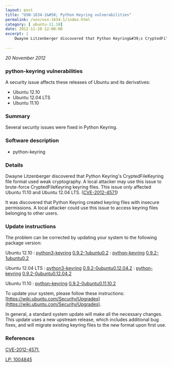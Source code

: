 ```yaml
---
layout: post
title: "USN-1634-1&#58; Python Keyring vulnerabilities"
permalink: /usn/usn-1634-1/index.html
category: [ ubuntu-11.10]
date: 2012-11-20 12:00:00
excerpt: |
    Dwayne Litzenberger discovered that Python Keyring&#39;s CryptedFileKeyring file format used weak cryptography. A local attacker may use this issue to brute-force CryptedFileKeyring keyring files. This issue only affected Ubuntu 11.10 and Ubuntu 12.04 LTS. ([CVE-2012-4571](http://people.ubuntu.com/~ubuntu-security/cve/CVE-2012-4571))
    
--- 
```

 
 

*20 November 2012*

### python-keyring vulnerabilities

A security issue affects these releases of Ubuntu and its derivatives:

* Ubuntu 12.10
* Ubuntu 12.04 LTS
* Ubuntu 11.10

### Summary

Several security issues were fixed in Python Keyring. 

### Software description

* python-keyring 

### Details

Dwayne Litzenberger discovered that Python Keyring&#39;s CryptedFileKeyring file format used weak cryptography. A local attacker may use this issue to brute-force CryptedFileKeyring keyring files. This issue only affected Ubuntu 11.10 and Ubuntu 12.04 LTS. ([CVE-2012-4571](http://people.ubuntu.com/~ubuntu-security/cve/CVE-2012-4571))

It was discovered that Python Keyring created keyring files with insecure permissions. A local attacker could use this issue to access keyring files belonging to other users. 

### Update instructions

The problem can be corrected by updating your system to the following package version:

Ubuntu 12.10
 : [python3-keyring](https://launchpad.net/ubuntu/+source/python-keyring) <span> [0.9.2-1ubuntu0.2](https://launchpad.net/ubuntu/+source/python-keyring/0.9.2-1ubuntu0.2) </span> 
 : [python-keyring](https://launchpad.net/ubuntu/+source/python-keyring) <span> [0.9.2-1ubuntu0.2](https://launchpad.net/ubuntu/+source/python-keyring/0.9.2-1ubuntu0.2) </span> 

Ubuntu 12.04 LTS
 : [python3-keyring](https://launchpad.net/ubuntu/+source/python-keyring) <span> [0.9.2-0ubuntu0.12.04.2](https://launchpad.net/ubuntu/+source/python-keyring/0.9.2-0ubuntu0.12.04.2) </span> 
 : [python-keyring](https://launchpad.net/ubuntu/+source/python-keyring) <span> [0.9.2-0ubuntu0.12.04.2](https://launchpad.net/ubuntu/+source/python-keyring/0.9.2-0ubuntu0.12.04.2) </span> 

Ubuntu 11.10
 : [python-keyring](https://launchpad.net/ubuntu/+source/python-keyring) <span> [0.9.2-0ubuntu0.11.10.2](https://launchpad.net/ubuntu/+source/python-keyring/0.9.2-0ubuntu0.11.10.2) </span> 

To update your system, please follow these instructions: [https://wiki.ubuntu.com/Security/Upgrades](https://wiki.ubuntu.com/Security/Upgrades).

In general, a standard system update will make all the necessary changes. This update uses a new upstream release, which includes additional bug fixes, and will migrate existing keyring files to the new format upon first use. 

### References

 
 [CVE-2012-4571](http://people.ubuntu.com/~ubuntu-security/cve/CVE-2012-4571), 

 [LP: 1004845](https://launchpad.net/bugs/1004845)
 


